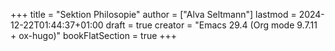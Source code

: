 +++
title = "Sektion Philosopie"
author = ["Alva Seltmann"]
lastmod = 2024-12-22T01:44:37+01:00
draft = true
creator = "Emacs 29.4 (Org mode 9.7.11 + ox-hugo)"
bookFlatSection = true
+++
